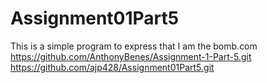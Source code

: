 # Assignment01Part5

This is a simple program to express that I am the bomb.com
https://github.com/AnthonyBenes/Assignment-1-Part-5.git
https://github.com/ajp428/Assignment01Part5.git
